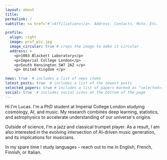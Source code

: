 ```yaml
---
layout: about
title:
permalink: /
subtitle: <a href='#'>Affiliations</a>. Address. Contacts. Moto. Etc.

profile:
  align: right
  image: prof_pic.jpg
  image_circular: true # crops the image to make it circular
  address: >
    <p>1003 Blackett Laboratory</p>
    <p>Imperial College London</p>
    <p>South Kensington SW7 2AZ </p>
    <p> United Kingdom </p>

news: true  # includes a list of news items
latest_posts: true  # includes a list of the newest posts
selected_papers: true # includes a list of papers marked as "selected={true}"
social: true  # includes social icons at the bottom of the page
---
```


Hi I'm Lucas. I'm a PhD student at Imperial College London studying cosmology, AI, and music. My research combines deep learning, statistics, and astrophysics to accelerate understanding of our universe's origins. 

Outside of science, I'm a jazz and classical trumpet player. As a result, I am also interested in the evolving intersection of AI-driven music generation, and its implications for musicians.

In my spare time I study languages – reach out to me in English, French, Finnish, or Italian.
